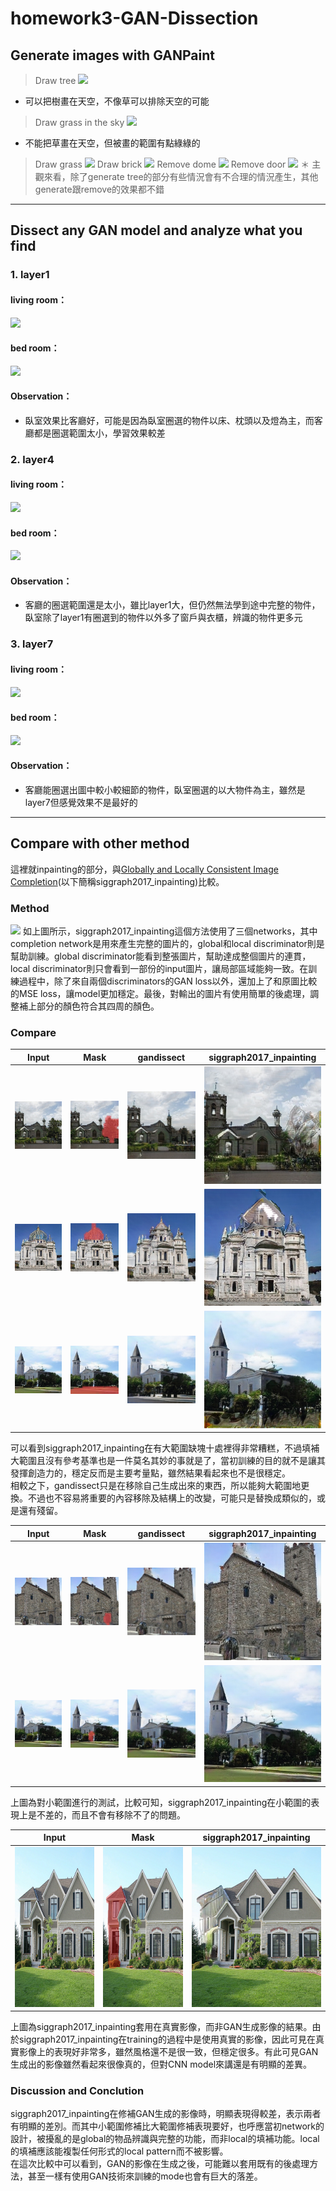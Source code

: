 # homework3-GAN-Dissection

## Generate images with GANPaint
> Draw tree
![](https://i.imgur.com/UX1BGAS.jpg)
* 可以把樹畫在天空，不像草可以排除天空的可能
> Draw grass in the sky
![](https://i.imgur.com/zUgg0dh.png)
* 不能把草畫在天空，但被畫的範圍有點綠綠的
> Draw grass
![](https://i.imgur.com/6Tj57A7.png)
> Draw brick
![](https://i.imgur.com/7cgeqAj.png)
> Remove dome
![](https://i.imgur.com/04Hozyq.png)
> Remove door
![](https://i.imgur.com/6qZoC9Y.png)
＊ 主觀來看，除了generate tree的部分有些情況會有不合理的情況產生，其他generate跟remove的效果都不錯
---
## Dissect any GAN model and analyze what you find
### 1. layer1
#### living room：
![](https://i.imgur.com/raticD4.png)
#### bed room：
![](https://i.imgur.com/GE2Ywht.png)
#### Observation：
* 臥室效果比客廳好，可能是因為臥室圈選的物件以床、枕頭以及燈為主，而客廳都是圈選範圍太小，學習效果較差
### 2. layer4
#### living room：
![](https://i.imgur.com/k4bsjja.png)
#### bed room：
![](https://i.imgur.com/5kxuGun.png)
#### Observation：
* 客廳的圈選範圍還是太小，雖比layer1大，但仍然無法學到途中完整的物件，臥室除了layer1有圈選到的物件以外多了窗戶與衣櫃，辨識的物件更多元
### 3. layer7
#### living room：
![](https://i.imgur.com/B5oBR2O.png)
#### bed room：
![](https://i.imgur.com/SHsjrer.png)
#### Observation：
* 客廳能圈選出圖中較小較細節的物件，臥室圈選的以大物件為主，雖然是layer7但感覺效果不是最好的
---
## Compare with other method
這裡就inpainting的部分，與[Globally and Locally Consistent Image Completion](http://iizuka.cs.tsukuba.ac.jp/projects/completion/en/)(以下簡稱siggraph2017_inpainting)比較。

### Method
![](http://iizuka.cs.tsukuba.ac.jp/projects/completion/images/model_v2.png)
如上圖所示，siggraph2017_inpainting這個方法使用了三個networks，其中completion network是用來產生完整的圖片的，global和local discriminator則是幫助訓練。global discriminator能看到整張圖片，幫助達成整個圖片的連貫，local discriminator則只會看到一部份的input圖片，讓局部區域能夠一致。在訓練過程中，除了來自兩個discriminators的GAN loss以外，還加上了和原圖比較的MSE loss，讓model更加穩定。最後，對輸出的圖片有使用簡單的後處理，調整補上部分的顏色符合其四周的顏色。
### Compare

|Input|Mask|gandissect|siggraph2017_inpainting|
|-----------|-----------|-----------|-----------|
|![](images/i1.png)|![](images/vm1.png)|![](images/od1.png)|![](images/oi1.png)|
|![](images/i2.png)|![](images/vm2.png)|![](images/od2.png)|![](images/oi2.png)|
|![](images/i4.png)|![](images/vm4.png)|![](images/od4.png)|![](images/oi4.png)|

可以看到siggraph2017_inpainting在有大範圍缺塊十處裡得非常糟糕，不過填補大範圍且沒有參考基準也是一件莫名其妙的事就是了，當初訓練的目的就不是讓其發揮創造力的，穩定反而是主要考量點，雖然結果看起來也不是很穩定。  
相較之下，gandissect只是在移除自己生成出來的東西，所以能夠大範圍地更換。不過也不容易將重要的內容移除及結構上的改變，可能只是替換成類似的，或是還有殘留。

|Input|Mask|gandissect|siggraph2017_inpainting|
|-----------|-----------|-----------|-----------|
|![](images/i3.png)|![](images/vm3.png)|![](images/od3.png)|![](images/oi3.png)|
|![](images/i5.png)|![](images/vm5.png)|![](images/od5.png)|![](images/oi5.png)|

上圖為對小範圍進行的測試，比較可知，siggraph2017_inpainting在小範圍的表現上是不差的，而且不會有移除不了的問題。

|Input|Mask|siggraph2017_inpainting|
|-----------|-----------|-----------|
|<img src="images/ir.png" width="256" height="256">|<img src="images/vmr.png" width="256" height="256">|<img src="images/or.png" width="256" height="256">|

上圖為siggraph2017_inpainting套用在真實影像，而非GAN生成影像的結果。由於siggraph2017_inpainting在training的過程中是使用真實的影像，因此可見在真實影像上的表現好非常多，雖然風格還不是很一致，但穩定很多。有此可見GAN生成出的影像雖然看起來很像真的，但對CNN model來講還是有明顯的差異。  

### Discussion and Conclution

siggraph2017_inpainting在修補GAN生成的影像時，明顯表現得較差，表示兩者有明顯的差別。而其中小範圍修補比大範圍修補表現要好，也呼應當初network的設計，被擾亂的是global的物品辨識與完整的功能，而非local的填補功能。local的填補應該能複製任何形式的local pattern而不被影響。  
在這次比較中可以看到，GAN的影像在生成之後，可能難以套用既有的後處理方法，甚至一樣有使用GAN技術來訓練的mode也會有巨大的落差。


